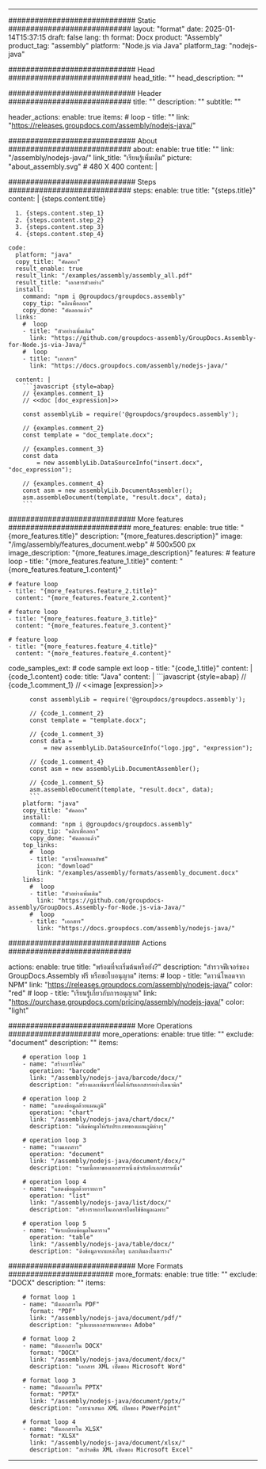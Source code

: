 



---
############################# Static ############################
layout: "format"
date:  2025-01-14T15:37:15
draft: false
lang: th
format: Docx
product: "Assembly"
product_tag: "assembly"
platform: "Node.js via Java"
platform_tag: "nodejs-java"

############################# Head ############################
head_title: ""
head_description: ""

############################# Header ############################
title: "" 
description: ""
subtitle: "" 

header_actions:
  enable: true
  items:
    #  loop
    - title: ""
      link: "https://releases.groupdocs.com/assembly/nodejs-java/"
      
############################# About ############################
about:
    enable: true
    title: ""
    link: "/assembly/nodejs-java/"
    link_title: "เรียนรู้เพิ่มเติม"
    picture: "about_assembly.svg" # 480 X 400
    content: |
       

############################# Steps ############################
steps:
    enable: true
    title: "{steps.title}"
    content: |
      {steps.content.title}
      
      1. {steps.content.step_1}
      2. {steps.content.step_2}
      3. {steps.content.step_3}
      4. {steps.content.step_4}
   
    code:
      platform: "java"
      copy_title: "คัดลอก"
      result_enable: true
      result_link: "/examples/assembly/assembly_all.pdf"
      result_title: "เอกสารตัวอย่าง"
      install:
        command: "npm i @groupdocs/groupdocs.assembly"
        copy_tip: "คลิกเพื่อลอก"
        copy_done: "คัดลอกแล้ว"
      links:
        #  loop
        - title: "ตัวอย่างเพิ่มเติม"
          link: "https://github.com/groupdocs-assembly/GroupDocs.Assembly-for-Node.js-via-Java/"
        #  loop
        - title: "เอกสาร"
          link: "https://docs.groupdocs.com/assembly/nodejs-java/"
          
      content: |
        ```javascript {style=abap}
        // {examples.comment_1}
        // <<doc [doc_expression]>>
    
        const assemblyLib = require('@groupdocs/groupdocs.assembly');

        // {examples.comment_2}
        const template = "doc_template.docx";

        // {examples.comment_3}
        const data 
            = new assemblyLib.DataSourceInfo("insert.docx", "doc_expression");

        // {examples.comment_4}
        const asm = new assemblyLib.DocumentAssembler();
        asm.assembleDocument(template, "result.docx", data);
        ```           

############################# More features ############################
more_features:
  enable: true
  title: "{more_features.title}"
  description: "{more_features.description}"
  image: "/img/assembly/features_document.webp" # 500x500 px
  image_description: "{more_features.image_description}"
  features:
    # feature loop
    - title: "{more_features.feature_1.title}"
      content: "{more_features.feature_1.content}"

    # feature loop
    - title: "{more_features.feature_2.title}"
      content: "{more_features.feature_2.content}"

    # feature loop
    - title: "{more_features.feature_3.title}"
      content: "{more_features.feature_3.content}"

    # feature loop
    - title: "{more_features.feature_4.title}"
      content: "{more_features.feature_4.content}"
      
  code_samples_ext:
    # code sample ext loop
    - title: "{code_1.title}"
      content: |
        {code_1.content}
      code:
        title: "Java"
        content: |
          ```javascript {style=abap}
          // {code_1.comment_1}
          // <<image [expression]>>
          
          const assemblyLib = require('@groupdocs/groupdocs.assembly');

          // {code_1.comment_2}
          const template = "template.docx";

          // {code_1.comment_3}
          const data =
              = new assemblyLib.DataSourceInfo("logo.jpg", "expression");

          // {code_1.comment_4}
          const asm = new assemblyLib.DocumentAssembler();

          // {code_1.comment_5}
          asm.assembleDocument(template, "result.docx", data);
          ```
        platform: "java"
        copy_title: "คัดลอก"
        install:
          command: "npm i @groupdocs/groupdocs.assembly"
          copy_tip: "คลิกเพื่อลอก"
          copy_done: "คัดลอกแล้ว"
        top_links:
          #  loop
          - title: "ดาวน์โหลดผลลัพธ์"
            icon: "download"
            link: "/examples/assembly/formats/assembly_document.docx"
        links:
          #  loop
          - title: "ตัวอย่างเพิ่มเติม"
            link: "https://github.com/groupdocs-assembly/GroupDocs.Assembly-for-Node.js-via-Java/"
          #  loop
          - title: "เอกสาร"
            link: "https://docs.groupdocs.com/assembly/nodejs-java/"
            

            


############################## Actions ############################

actions:
  enable: true
  title: "พร้อมที่จะเริ่มต้นหรือยัง?"
  description: "สำรวจฟีเจอร์ของ GroupDocs.Assembly ฟรี หรือขอใบอนุญาต"
  items:
    #  loop
    - title: "ดาวน์โหลดจาก NPM"
      link: "https://releases.groupdocs.com/assembly/nodejs-java/"
      color: "red"
        #  loop
    - title: "เรียนรู้เกี่ยวกับการอนุญาต"
      link: "https://purchase.groupdocs.com/pricing/assembly/nodejs-java/"
      color: "light"


############################# More Operations #####################
more_operations:
    enable: true
    title: ""
    exclude: "document"
    description: ""
    items: 
          
        # operation loop 1
        - name: "สร้างบาร์โค้ด"
          operation: "barcode"
          link: "/assembly/nodejs-java/barcode/docx/"
          description: "สร้างและเพิ่มบาร์โค้ดให้กับเอกสารอย่างไดนามิก"

        # operation loop 2
        - name: "แสดงข้อมูลด้วยแผนภูมิ"
          operation: "chart"
          link: "/assembly/nodejs-java/chart/docx/"
          description: "เติมข้อมูลให้กับประเภทของแผนภูมิต่างๆ"

        # operation loop 3
        - name: "รวมเอกสาร"
          operation: "document"
          link: "/assembly/nodejs-java/document/docx/"
          description: "รวมเนื้อหาของเอกสารหนึ่งเข้ากับอีกเอกสารหนึ่ง"

        # operation loop 4
        - name: "แสดงข้อมูลด้วยรายการ"
          operation: "list"
          link: "/assembly/nodejs-java/list/docx/"
          description: "สร้างรายการในเอกสารโดยใช้ข้อมูลเฉพาะ"

        # operation loop 5
        - name: "จัดระเบียบข้อมูลในตาราง"
          operation: "table"
          link: "/assembly/nodejs-java/table/docx/"
          description: "ดึงข้อมูลจากแหล่งใดๆ และเติมลงในตาราง"
         
          
############################# More Formats ########################
more_formats:
    enable: true
    title: ""
    exclude: "DOCX"
    description: ""
    items: 
          
        # format loop 1
        - name: "ฝังเอกสารใน PDF"
          format: "PDF"
          link: "/assembly/nodejs-java/document/pdf/"
          description: "รูปแบบเอกสารพกพาของ Adobe"
          
        # format loop 2
        - name: "ฝังเอกสารใน DOCX"
          format: "DOCX"
          link: "/assembly/nodejs-java/document/docx/"
          description: "เอกสาร XML เปิดของ Microsoft Word"
          
        # format loop 3
        - name: "ฝังเอกสารใน PPTX"
          format: "PPTX"
          link: "/assembly/nodejs-java/document/pptx/"
          description: "การนำเสนอ XML เปิดของ PowerPoint"
          
        # format loop 4
        - name: "ฝังเอกสารใน XLSX"
          format: "XLSX"
          link: "/assembly/nodejs-java/document/xlsx/"
          description: "สเปรดชีต XML เปิดของ Microsoft Excel"


          

---